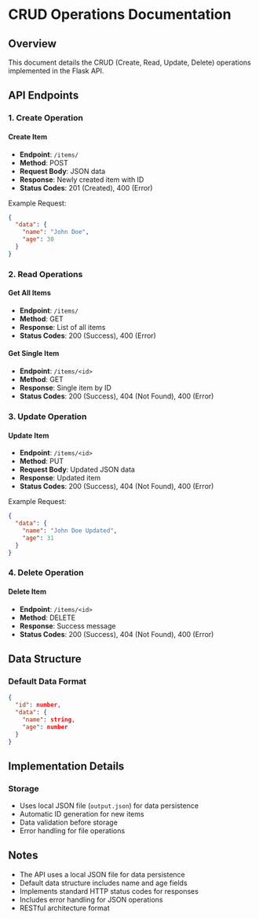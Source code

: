 # CRUD Operations Documentation

## Overview

This document details the CRUD (Create, Read, Update, Delete) operations implemented in the Flask API.

## API Endpoints

### 1. Create Operation

#### Create Item
- **Endpoint**: `/items/`
- **Method**: POST
- **Request Body**: JSON data
- **Response**: Newly created item with ID
- **Status Codes**: 201 (Created), 400 (Error)

Example Request:
```json
{
  "data": {
    "name": "John Doe",
    "age": 30
  }
}
```

### 2. Read Operations

#### Get All Items
- **Endpoint**: `/items/`
- **Method**: GET
- **Response**: List of all items
- **Status Codes**: 200 (Success), 400 (Error)

#### Get Single Item
- **Endpoint**: `/items/<id>`
- **Method**: GET
- **Response**: Single item by ID
- **Status Codes**: 200 (Success), 404 (Not Found), 400 (Error)

### 3. Update Operation

#### Update Item
- **Endpoint**: `/items/<id>`
- **Method**: PUT
- **Request Body**: Updated JSON data
- **Response**: Updated item
- **Status Codes**: 200 (Success), 404 (Not Found), 400 (Error)

Example Request:
```json
{
  "data": {
    "name": "John Doe Updated",
    "age": 31
  }
}
```

### 4. Delete Operation

#### Delete Item
- **Endpoint**: `/items/<id>`
- **Method**: DELETE
- **Response**: Success message
- **Status Codes**: 200 (Success), 404 (Not Found), 400 (Error)

## Data Structure

### Default Data Format
```json
{
  "id": number,
  "data": {
    "name": string,
    "age": number
  }
}
```

## Implementation Details

### Storage
- Uses local JSON file (`output.json`) for data persistence
- Automatic ID generation for new items
- Data validation before storage
- Error handling for file operations

## Notes

- The API uses a local JSON file for data persistence
- Default data structure includes name and age fields
- Implements standard HTTP status codes for responses
- Includes error handling for JSON operations
- RESTful architecture format